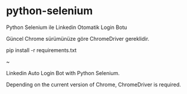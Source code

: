 # python-selenium

Python Selenium ile Linkedin Otomatik Login Botu

Güncel Chrome sürümünüze göre ChromeDriver gereklidir.

pip install -r requirements.txt

~ 

Linkedin Auto Login Bot with Python Selenium.

Depending on the current version of Chrome, ChromeDriver is required.
